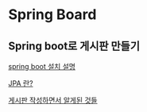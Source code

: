 Spring Board
==============
Spring boot로 게시판 만들기
------------------------------------
[spring boot 설치 설명](SpringBoot.md)<br>

[JPA 란?](JPA.md)<br>

[게시판 작성하면서 알게된 것들](Record.md)<br>


